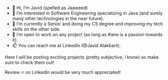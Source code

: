 - 👋 Hi, I’m Javid (spelled as Jaaweed)
- 👀 I’m interested in Software Engineering specializing in Java (and surely many other technologies in the near future).  
- 🌱 I’m currently a Senior and doing my CS degree and improving my tech skills on the other side. 
- 💞️ I’m open to work on any project (as long as there is a passion towards it).
- 📫 You can reach me at LinkedIn (@Javid Alakbarli).

Here I will be posting exciting projects (pretty subjective, i know) so make sure to check them out!

Review 🔥 on LinkedIn would be very much appreciated!
